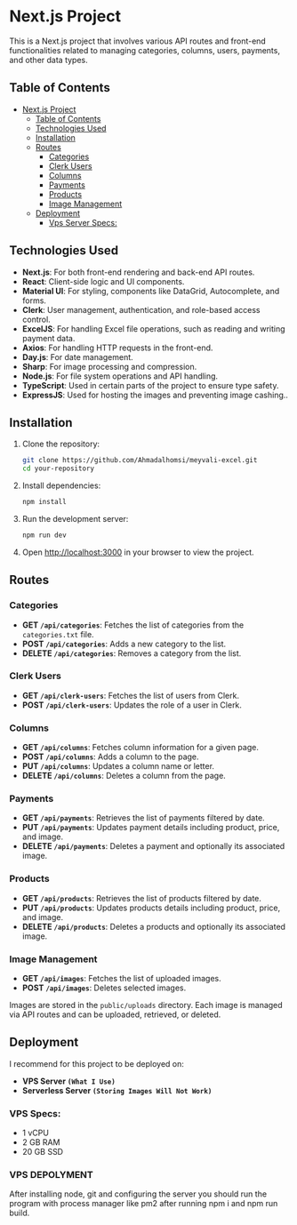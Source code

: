 # Next.js Project

This is a Next.js project that involves various API routes and front-end functionalities related to managing categories, columns, users, payments, and other data types.

## Table of Contents

- [Next.js Project](#nextjs-project)
  - [Table of Contents](#table-of-contents)
  - [Technologies Used](#technologies-used)
  - [Installation](#installation)
  - [Routes](#routes)
    - [Categories](#categories)
    - [Clerk Users](#clerk-users)
    - [Columns](#columns)
    - [Payments](#payments)
    - [Products](#products)
    - [Image Management](#image-management)
  - [Deployment](#deployment)
    - [Vps Server Specs:](#vps-server-specs)


## Technologies Used

- **Next.js**: For both front-end rendering and back-end API routes.
- **React**: Client-side logic and UI components.
- **Material UI**: For styling, components like DataGrid, Autocomplete, and forms.
- **Clerk**: User management, authentication, and role-based access control.
- **ExcelJS**: For handling Excel file operations, such as reading and writing payment data.
- **Axios**: For handling HTTP requests in the front-end.
- **Day.js**: For date management.
- **Sharp**: For image processing and compression.
- **Node.js**: For file system operations and API handling.
- **TypeScript**: Used in certain parts of the project to ensure type safety.
- **ExpressJS**: Used for hosting the images and preventing image cashing..

## Installation

1. Clone the repository:
    ```bash
    git clone https://github.com/Ahmadalhomsi/meyvali-excel.git
    cd your-repository
    ```

2. Install dependencies:
    ```bash
    npm install
    ```

3. Run the development server:
    ```bash
    npm run dev
    ```

4. Open [http://localhost:3000](http://localhost:3000) in your browser to view the project.

## Routes
### Categories

- **GET `/api/categories`**: Fetches the list of categories from the `categories.txt` file.
- **POST `/api/categories`**: Adds a new category to the list.
- **DELETE `/api/categories`**: Removes a category from the list.

### Clerk Users

- **GET `/api/clerk-users`**: Fetches the list of users from Clerk.
- **POST `/api/clerk-users`**: Updates the role of a user in Clerk.

### Columns

- **GET `/api/columns`**: Fetches column information for a given page.
- **POST `/api/columns`**: Adds a column to the page.
- **PUT `/api/columns`**: Updates a column name or letter.
- **DELETE `/api/columns`**: Deletes a column from the page.

### Payments

- **GET `/api/payments`**: Retrieves the list of payments filtered by date.
- **PUT `/api/payments`**: Updates payment details including product, price, and image.
- **DELETE `/api/payments`**: Deletes a payment and optionally its associated image.
  
### Products

- **GET `/api/products`**: Retrieves the list of products filtered by date.
- **PUT `/api/products`**: Updates products details including product, price, and image.
- **DELETE `/api/products`**: Deletes a products and optionally its associated image.

### Image Management

- **GET `/api/images`**: Fetches the list of uploaded images.
- **POST `/api/images`**: Deletes selected images.

Images are stored in the `public/uploads` directory. Each image is managed via API routes and can be uploaded, retrieved, or deleted.

## Deployment

I recommend for this project to be deployed on:

- **VPS Server `(What I Use)`**
- **Serverless Server `(Storing Images Will Not Work)`**

### VPS Specs:

- 1 vCPU
- 2 GB RAM
- 20 GB SSD

### VPS DEPOLYMENT
After installing node, git and configuring the server you should run the program with process manager like pm2 after running npm i and npm run build.



